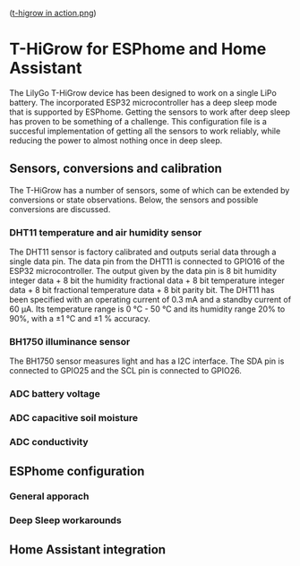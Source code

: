 ([t-higrow in action.png](https://github.com/rudiniemeijer/t-higrow-esphome/blob/36cfcc733363cfb44e0d04b88e12d74eab741e77/t-higrow%20in%20action.png))

# T-HiGrow for ESPhome and Home Assistant

The LilyGo T-HiGrow device has been designed to work on a single LiPo battery. The incorporated ESP32 microcontroller has a deep sleep mode that is supported by ESPhome. Getting the sensors to work after deep sleep has proven to be something of a challenge. This configuration file is a succesful implementation of getting all the sensors to work reliably, while reducing the power to almost nothing once in deep sleep.

## Sensors, conversions and calibration
The T-HiGrow has a number of sensors, some of which can be extended by conversions or state observations. Below, the sensors and possible conversions are discussed.

### DHT11 temperature and air humidity sensor
The DHT11 sensor is factory calibrated and outputs serial data through a single data pin. The data pin from the DHT11 is connected to GPIO16 of the ESP32 microcontroller. The output given by the data pin is 8 bit humidity integer data + 8 bit the humidity fractional data + 8 bit temperature integer data + 8 bit fractional temperature data + 8 bit parity bit. The DHT11 has been specified with an operating current of 0.3 mA and a standby current of 60 µA. Its temperature range is 0 °C - 50 °C and its humidity range 20% to 90%, with a ±1 °C and ±1 % accuracy.

### BH1750 illuminance sensor
The BH1750 sensor measures light and has a I2C interface. The SDA pin is connected to GPIO25 and the SCL pin is connected to GPIO26.

### ADC battery voltage

### ADC capacitive soil moisture

### ADC conductivity

## ESPhome configuration

### General apporach

### Deep Sleep workarounds

## Home Assistant integration



